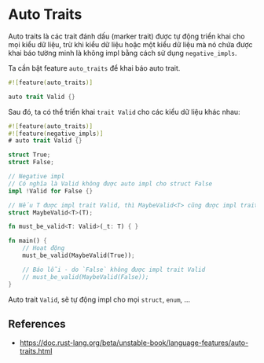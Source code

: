 # Auto Traits

Auto traits là các trait đánh dấu (marker trait) được tự động triển khai cho mọi kiểu dữ liệu,
trừ khi kiểu dữ liệu hoặc một kiểu dữ liệu mà nó chứa được khai báo tường minh là không impl bằng cách sử dụng `negative_impls`.

Ta cần bật feature `auto_traits` để khai báo auto trait.

```rust
#![feature(auto_traits)]

auto trait Valid {}
```

Sau đó, ta có thể triển khai `trait Valid` cho các kiểu dữ liệu khác nhau:

```rust
#![feature(auto_traits)]
#![feature(negative_impls)]
# auto trait Valid {}

struct True;
struct False;

// Negative impl
// Có nghĩa là Valid không được auto impl cho struct False
impl !Valid for False {}

// Nếu T được impl trait Valid, thì MaybeValid<T> cũng được impl trait Valid
struct MaybeValid<T>(T);

fn must_be_valid<T: Valid>(_t: T) { }

fn main() {
    // Hoạt động
    must_be_valid(MaybeValid(True));

    // Báo lỗi - do `False` không được impl trait Valid
    // must_be_valid(MaybeValid(False));
}
```

Auto trait `Valid`, sẽ tự động impl cho mọi `struct`, `enum`, ...

## References

- https://doc.rust-lang.org/beta/unstable-book/language-features/auto-traits.html

